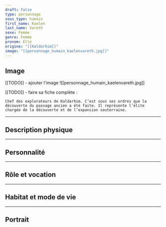 ```yaml
---
draft: false
type: personnage
sous_type: humain
first_name: Kaelen
last_name: Vareth
sexe: Femme
genre: Femme
pronom: Elle
origine: "[[Kaldarhim]]"
image: "[[personnage_humain_kaelenvareth.jpg]]"
---
```


## Image
[[TODO]] - ajouter l'image
![[personnage_humain_kaelenvareth.jpg]]

[[TODO]] - faire sa fiche complète : 

```
Chef des explorateurs de Kaldarhim. C’est sous ses ordres que la découverte du passage ancien a été faite. Il représente l’élite chargée de la découverte et de l’expansion souterraine.
```

---

## Description physique



---

## Personnalité



---

## Rôle et vocation



---

## Habitat et mode de vie



---

## Portrait

